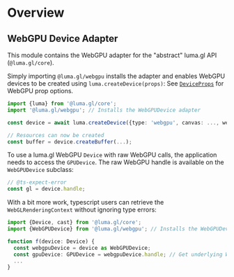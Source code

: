# Overview

## WebGPU Device Adapter

This module contains the WebGPU adapter for the "abstract" luma.gl API (`@luma.gl/core`).

Simply importing `@luma.gl/webgpu` installs the adapter and enables WebGPU devices to
be created using `luma.createDevice(props)`: See [`DeviceProps`](../core/device#deviceprops) for WebGPU prop options.

```typescript
import {luma} from '@luma.gl/core';
import '@luma.gl/webgpu'; // Installs the WebGPUDevice adapter

const device = await luma.createDevice({type: 'webgpu', canvas: ..., webgpu: {...}});

// Resources can now be created
const buffer = device.createBuffer(...);
```

To use a luma.gl WebGPU `Device` with raw WebGPU calls, the application needs to access
the `GPUDevice`. The raw WebGPU handle is available on the `WebGPUDevice` subclass:

```typescript
// @ts-expect-error
const gl = device.handle;
```

With a bit more work, typescript users can retrieve the `WebGLRenderingContext`
without ignoring type errors:

```typescript
import {Device, cast} from '@luma.gl/core';
import {WebGPUDevice} from '@luma.gl/webgpu'; // Installs the WebGPUDevice adapter

function f(device: Device) {
  const webgpuDevice = device as WebGPUDevice;
  const gpuDevice: GPUDevice = webgpuDevice.handle; // Get underlying WebGPU device
  ...
}
```
